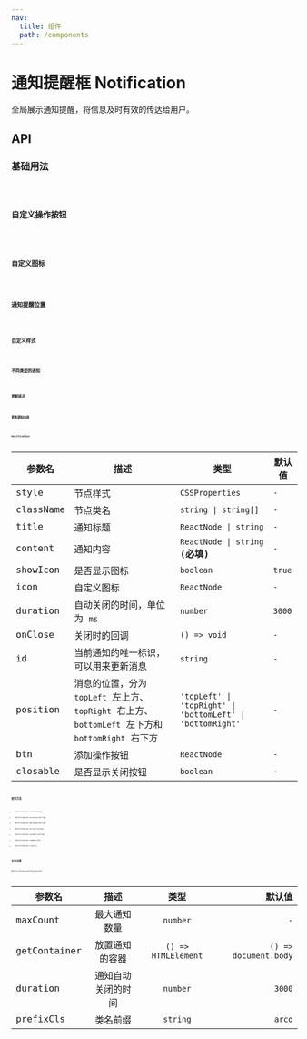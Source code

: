 ```yaml
---
nav:
  title: 组件
  path: /components
---
```


# 通知提醒框 Notification

全局展示通知提醒，将信息及时有效的传达给用户。

## API

### 基础用法

<code src="./__demo__/basic.demo.tsx" />

### 自定义操作按钮

<code src="./__demo__/btn.demo.tsx" />

### 自定义图标

<code src="./__demo__/icon.demo.tsx" />

### 通知提醒位置

<code src="./__demo__/position.demo.tsx" />

### 自定义样式

<code src="./__demo__/style.demo.tsx" />

### 不同类型的通知

<code src="./__demo__/type.demo.tsx" />

### 更新延迟

<code src="./__demo__/update_duration.demo.tsx" />

### 更新通知内容

<code src="./__demo__/update_notification.demo.tsx" />

### Notification

|参数名|描述|类型|默认值|
|---|---|---|---|
|style|节点样式|`CSSProperties`|`-`|
|className|节点类名|`string \| string[]`|`-`|
|title|通知标题|`ReactNode \| string`|`-`|
|content|通知内容|`ReactNode \| string` **(必填)**|`-`|
|showIcon|是否显示图标|`boolean`|`true`|
|icon|自定义图标|`ReactNode`|`-`|
|duration|自动关闭的时间，单位为 `ms`|`number`|`3000`|
|onClose|关闭时的回调|`() => void`|`-`|
|id|当前通知的唯一标识，可以用来更新消息|`string`|`-`|
|position|消息的位置，分为 `topLeft` 左上方、`topRight` 右上方、`bottomLeft` 左下方和 `bottomRight` 右下方|`'topLeft' \| 'topRight' \| 'bottomLeft' \| 'bottomRight'`|`-`|
|btn|添加操作按钮|`ReactNode`|`-`|
|closable|是否显示关闭按钮|`boolean`|`-`|

### 使用方法

- `Notification.info(config)`
- `Notification.success(config)`
- `Notification.warning(config)`
- `Notification.error(config)`
- `Notification.normal(config)`
- `Notification.remove(id)`
- `Notification.clear()`

### 全局设置

`Notification.config(options)`

|参数名|描述|类型|默认值|
|---|:---:|:---:|---:|
|maxCount|最大通知数量|`number`|`-`|
|getContainer|放置通知的容器|`() => HTMLElement`|`() => document.body`|
|duration|通知自动关闭的时间|`number`|`3000`|
|prefixCls|类名前缀|`string`|`arco`|
